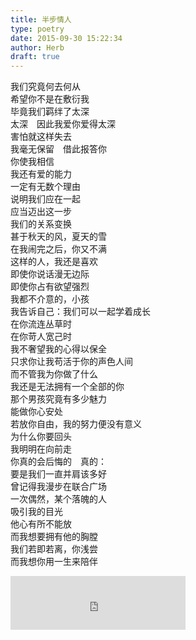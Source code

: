 ```yaml
---  
title: 半步情人  
type: poetry  
date: 2015-09-30 15:22:34  
author: Herb  
draft: true
---    
```

我们究竟何去何从    
希望你不是在敷衍我    
毕竟我们羁绊了太深    
太深　因此我爱你爱得太深    
害怕就这样失去    
我毫无保留　借此报答你    
你使我相信    
我还有爱的能力    
一定有无数个理由    
说明我们应在一起    
应当迈出这一步    
我们的关系变换    
甚于秋天的风，夏天的雪    
在我闹完之后，你又不满    
这样的人，我还是喜欢    
即使你说话漫无边际    
即使你占有欲望强烈    
我都不介意的，小孩    
我告诉自己：我们可以一起学着成长    
在你流连丛草时    
在你苛人宽己时    
我不奢望我的心得以保全    
只求你让我苟活于你的声色人间    
而不管我为你做了什么    
我还是无法拥有一个全部的你    
那个男孩究竟有多少魅力    
能做你心安处    
若放你自由，我的努力便没有意义    
为什么你要回头    
我明明在向前走    
你真的会后悔的　真的：    
要是我们一直并肩该多好    
曾记得我漫步在联合广场    
一次偶然，某个落魄的人    
吸引我的目光    
他心有所不能放    
而我想要拥有他的胸膛    
我们若即若离，你浅尝    
而我想你用一生来陪伴    
<iframe frameborder="no" border="0" marginwidth="0" marginheight="0" width=280 height=86 src="https://music.163.com/outchain/player?type=2&id=1478156&auto=1&height=66"></iframe>